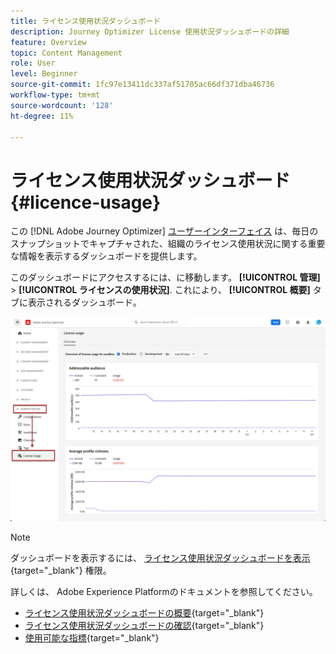 ```yaml
---
title: ライセンス使用状況ダッシュボード
description: Journey Optimizer License 使用状況ダッシュボードの詳細
feature: Overview
topic: Content Management
role: User
level: Beginner
source-git-commit: 1fc97e13411dc337af51705ac66df371dba46736
workflow-type: tm+mt
source-wordcount: '128'
ht-degree: 11%

---
```


# ライセンス使用状況ダッシュボード {#licence-usage}

この [!DNL Adobe Journey Optimizer] [ユーザーインターフェイス](../start/user-interface.md) は、毎日のスナップショットでキャプチャされた、組織のライセンス使用状況に関する重要な情報を表示するダッシュボードを提供します。

このダッシュボードにアクセスするには、に移動します。 **[!UICONTROL 管理]** > **[!UICONTROL ライセンスの使用状況]**. これにより、 **[!UICONTROL 概要]** タブに表示されるダッシュボード。

![](assets/licence-usage-dashboard.png)

>[!NOTE]
>
>ダッシュボードを表示するには、 [ライセンス使用状況ダッシュボードを表示](https://experienceleague.adobe.com/docs/experience-platform/dashboards/permissions.html?lang=en#available-permissions){target=&quot;_blank&quot;} 権限。

詳しくは、 Adobe Experience Platformのドキュメントを参照してください。

* [ライセンス使用状況ダッシュボードの概要](https://experienceleague.adobe.com/docs/experience-platform/dashboards/guides/license-usage.html?lang=ja){target=&quot;_blank&quot;}
* [ライセンス使用状況ダッシュボードの確認](https://experienceleague.adobe.com/docs/experience-platform/dashboards/guides/license-usage.html#exploring-the-license-usage-dashboard){target=&quot;_blank&quot;}
* [使用可能な指標](https://experienceleague.adobe.com/docs/experience-platform/dashboards/guides/license-usage.html#available-metrics){target=&quot;_blank&quot;}
